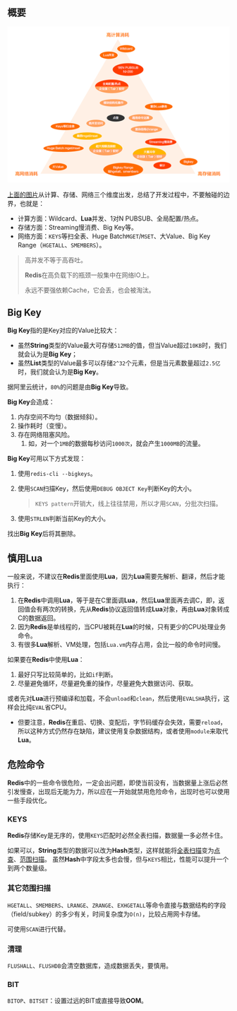 ## 概要

![](../images/8/redis_boundary.png)

[上面的图片](https://developer.aliyun.com/article/783820)从计算、存储、网络三个维度出发，总结了开发过程中，不要触碰的边界，也就是：

- 计算方面：Wildcard、**Lua**并发、1对N PUBSUB、全局配置/热点。
- 存储方面：Streaming慢消费、Big Key等。
- 网络方面：`KEYS`等扫全表、Huge Batch`MGET`/`MSET`、大Value、Big Key Range（`HGETALL`、`SMEMBERS`）。

> 高并发不等于高吞吐。
>
> **Redis**在高负载下的瓶颈一般集中在网络IO上。
>
> 永远不要强依赖Cache，它会丢，也会被淘汰。



## Big Key

**Big Key**指的是Key对应的Value比较大：

- 虽然**String**类型的Value最大可存储`512MB`的值，但当Value超过`10KB`时，我们就会认为是**Big Key**；
- 虽然**List**类型的Value最多可以存储`2^32`个元素，但是当元素数量超过`2.5亿`时，我们就会认为是**Big Key**。

据阿里云统计，`80%`的问题是由**Big Key**导致。

**Big Key**会造成：

1. 内存空间不均匀（数据倾斜）。
2. 操作耗时（变慢）。
3. 存在网络阻塞风险。
    1. 如，对一个`1MB`的数据每秒访问`1000次`，就会产生`1000MB`的流量。

**Big Key**可用以下方式发现：

1. 使用`redis-cli --bigkeys`。

2. 使用`SCAN`扫描Key，然后使用`DEBUG OBJECT Key`判断Key的大小。

   > `KEYS pattern`开销大，线上往往禁用，所以才用`SCAN`，分批次扫描。

3. 使用`STRLEN`判断当前Key的大小。

找出**Big Key**后将其删除。



## 慎用Lua

一般来说，不建议在**Redis**里面使用**Lua**，因为**Lua**需要先解析、翻译，然后才能执行：

1. 在**Redis**中调用**Lua**，等于是在C里面调**Lua**，然后**Lua**里面再去调C，即，返回值会有两次的转换，先从**Redis**协议返回值转成**Lua**对象，再由**Lua**对象转成C的数据返回。
2. 因为**Redis**是单线程的，当CPU被耗在**Lua**的时候，只有更少的CPU处理业务命令。
3. 有很多**Lua**解析、VM处理，包括`Lua.vm`内存占用，会比一般的命令时间慢。

如果要在**Redis**中使用**Lua**：
1. 最好只写比较简单的，比如`if`判断。
2. 尽量避免循环，尽量避免重的操作，尽量避免大数据访问、获取。

或者先对**Lua**进行预编译和加载，不会`unload`和`clean`，然后使用`EVALSHA`执行，这样会比纯`EVAL`省CPU。
- 但要注意，**Redis**在重启、切换、变配后，字节码缓存会失效，需要`reload`，所以这种方式仍然存在缺陷，建议使用复杂数据结构，或者使用`module`来取代**Lua**。



## 危险命令

**Redis**中的一些命令很危险，一定会出问题，即使当前没有，当数据量上涨后必然引发慢查，出现后无能为力，所以应在一开始就禁用危险命令，出现时也可以使用一些手段优化。

### KEYS

**Redis**存储Key是无序的，使用`KEYS`匹配时必然全表扫描，数据量一多必然卡住。 

如果可以，**String**类型的数据可以改为**Hash**类型，这样就能将<u>全表扫描</u>变为<u>点查</u>、<u>范围扫描</u>。 虽然**Hash**中字段太多也会慢，但与`KEYS`相比，性能可以提升一个到两个数量级。

### 其它范围扫描

`HGETALL`、`SMEMBERS`、`LRANGE`、`ZRANGE`、`EXHGETALL`等命令直接与数据结构的字段（field/subkey）的多少有关，时间复杂度为`O(n)`，比较占用网卡存储。

可使用`SCAN`进行代替。

### 清理

`FLUSHALL`、`FLUSHDB`会清空数据库，造成数据丢失，要慎用。

### BIT

`BITOP`、`BITSET`：设置过远的BIT或直接导致**OOM**。

